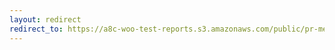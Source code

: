 ```yaml
---
layout: redirect
redirect_to: https://a8c-woo-test-reports.s3.amazonaws.com/public/pr-merge/43012/e2e/index.html
---
```

